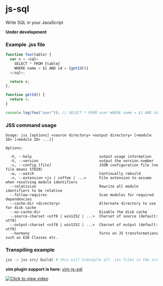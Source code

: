 js-sql
======

Write SQL in your JavaScript

**Under development**

### Example .jss file
```javascript
function foo(table) {
  var x = <sql>
    SELECT * FROM {table}
    WHERE name = $1 AND id = {getId()}
  </sql>;

  return x;
};

function getId() {
  return 4;
}

console.log(foo("user")); // SELECT * FROM user WHERE name = $1 AND id = 4
```

### JSS command usage

```
Usage: jss [options] <source directory> <output directory> [<module ID> [<module ID> ...]]

Options:

  -h, --help                               output usage information
  -V, --version                            output the version number
  -c, --config [file]                      JSON configuration file (no file means STDIN)
  -w, --watch                              Continually rebuild
  -x, --extension <js | coffee | ...>      File extension to assume when resolving module identifiers
  --relativize                             Rewrite all module identifiers to be relative
  --follow-requires                        Scan modules for required dependencies
  --cache-dir <directory>                  Alternate directory to use for disk cache
  --no-cache-dir                           Disable the disk cache
  --source-charset <utf8 | win1252 | ...>  Charset of source (default: utf8)
  --output-charset <utf8 | win1252 | ...>  Charset of output (default: utf8)
  --harmony                                Turns on JS transformations such as ES6 Classes etc.
```

### Transpiling example

```bash
jss -x jss src/ build/ # this will transpile all .jss files in the src directory into the build directory
```

**vim plugin support is here:** [vim-js-sql](https://github.com/lalitkapoor/vim-js-sql)

[![Click to view video](http://f.cl.ly/items/2K0c2c2n261Q061I120t/Screenshot%202014-04-27%2000.47.08.png)](https://www.youtube.com/watch?v=x9F9_Lt0Iuw)
